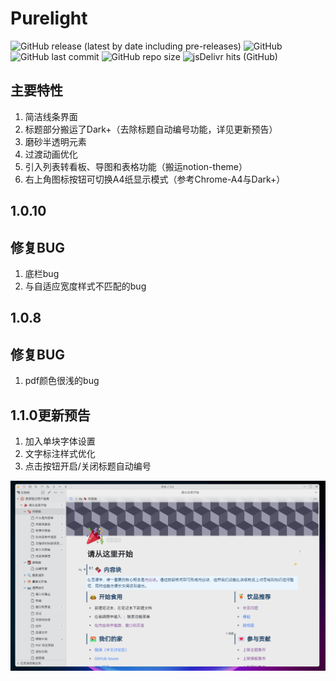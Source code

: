 # Purelight
![GitHub release (latest by date including pre-releases)](https://img.shields.io/github/release/lisontowind/purelight?include_prereleases)
![GitHub](https://img.shields.io/github/license/lisontowind/purelight)
![GitHub last commit](https://img.shields.io/github/last-commit/lisontowind/purelight)
![GitHub repo size](https://img.shields.io/github/repo-size/lisontowind/purelight)
![jsDelivr hits (GitHub)](https://img.shields.io/jsdelivr/gh/hy/lisontowind/purelight?label=hits)

## 主要特性

1. 简洁线条界面
2. 标题部分搬运了Dark+（去除标题自动编号功能，详见更新预告）
3. 磨砂半透明元素
4. 过渡动画优化
5. 引入列表转看板、导图和表格功能（搬运notion-theme）
6. 右上角图标按钮可切换A4纸显示模式（参考Chrome-A4与Dark+）

## 1.0.10

## 修复BUG

1. 底栏bug
2. 与自适应宽度样式不匹配的bug

## 1.0.8

## 修复BUG

1. pdf颜色很浅的bug

## 1.1.0更新预告

1. 加入单块字体设置
2. 文字标注样式优化
3. 点击按钮开启/关闭标题自动编号

![](preview.png)

